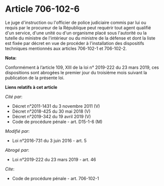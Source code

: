 # Article 706-102-6

Le juge d'instruction ou l'officier de police judiciaire commis par lui ou requis par le procureur de la République peut
requérir tout agent qualifié d'un service, d'une unité ou d'un organisme placé sous l'autorité ou la tutelle du ministre de
l'intérieur ou du ministre de la défense et dont la liste est fixée par décret en vue de procéder à l'installation des
dispositifs techniques mentionnés aux articles 706-102-1 et 706-102-2.

**Nota:**

Conformément à l’article 109, XIII de la loi n° 2019-222 du 23 mars 2019, ces dispositions sont abrogées le premier jour du
troisième mois suivant la publication de la présente loi.

**Liens relatifs à cet article**

_Cité par_:

  - Décret n°2011-1431 du 3 novembre 2011 (V)
  - Décret n°2018-425 du 30 mai 2018 (V)
  - Décret n°2019-342 du 19 avril 2019 (V)
  - Code de procédure pénale - art. D15-1-6 (M)

_Modifié par_:

  - Loi n°2016-731 du 3 juin 2016 - art. 5

_Abrogé par_:

  - Loi n°2019-222 du 23 mars 2019 - art. 46

_Cite_:

  - Code de procédure pénale - art. 706-102-1
